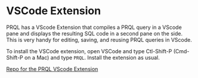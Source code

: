 # VSCode Extension

PRQL has a VScode Extension that compiles a PRQL query in a VScode pane and
displays the resulting SQL code in a second pane on the side. This is very handy
for editing, saving, and reusing PRQL queries in VScode.

To install the VSCode extension, open VSCode and type Ctl-Shift-P (Cmd-Shift-P
on a Mac) and type `PRQL`. Install the extension as usual.

[Repo for the PRQL VScode Extension](https://github.com/PRQL/prql-vscode)
